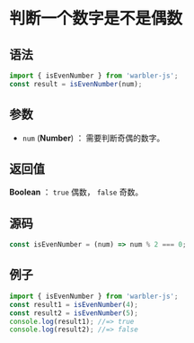<!--
 * @Author: 一尾流莺
 * @Description:判断一个数字是不是偶数
 * @Date: 2021-09-13 18:17:43
 * @LastEditTime: 2023-04-14 16:30:11
 * @FilePath: \warbler-js\docs\guide\number\判断奇偶.md
-->

# 判断一个数字是不是偶数

## 语法

```js
import { isEvenNumber } from 'warbler-js';
const result = isEvenNumber(num);
```

## 参数

- `num` (**Number**) ： 需要判断奇偶的数字。

## 返回值

**Boolean** ： `true` 偶数， `false` 奇数。

## 源码

```js
const isEvenNumber = (num) => num % 2 === 0;
```

## 例子

```js
import { isEvenNumber } from 'warbler-js';
const result1 = isEvenNumber(4);
const result2 = isEvenNumber(5);
console.log(result1); //=> true
console.log(result2); //=> false
```
